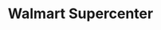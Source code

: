 ---
title: "Walmart Supercenter"
url: /fort-wayne/walmart-supercenter-maysville-road/
shop: Supermarkt
---